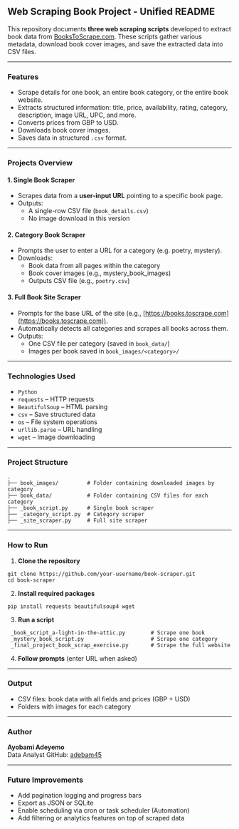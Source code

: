 ## Web Scraping Book Project - Unified README

This repository documents **three web scraping scripts** developed to extract book data from [BooksToScrape.com](https://books.toscrape.com). These scripts gather various metadata, download book cover images, and save the extracted data into CSV files.

---

###  Features

- Scrape details for one book, an entire book category, or the entire book website.
- Extracts structured information: title, price, availability, rating, category, description, image URL, UPC, and more.
- Converts prices from GBP to USD.
- Downloads book cover images.
- Saves data in structured `.csv` format.

---

###  Projects Overview

#### 1. **Single Book Scraper**

- Scrapes data from a **user-input URL** pointing to a specific book page.
- Outputs:
  - A single-row CSV file (`book_details.csv`)
  - No image download in this version

#### 2. **Category Book Scraper**

- Prompts the user to enter a URL for a category (e.g. poetry, mystery).
- Downloads:
  - Book data from all pages within the category
  - Book cover images (e.g., mystery_book_images)
  - Outputs CSV file (e.g., `poetry.csv`)

#### 3. **Full Book Site Scraper**

- Prompts for the base URL of the site (e.g., [https://books.toscrape.com](https://books.toscrape.com)).
- Automatically detects all categories and scrapes all books across them.
- Outputs:
  - One CSV file per category (saved in `book_data/`)
  - Images per book saved in `book_images/<category>/`

---

###  Technologies Used

- `Python`
- `requests` – HTTP requests
- `BeautifulSoup` – HTML parsing
- `csv` – Save structured data
- `os` – File system operations
- `urllib.parse` – URL handling
- `wget` – Image downloading

---

###  Project Structure

```
.
├── book_images/         # Folder containing downloaded images by category
├── book_data/           # Folder containing CSV files for each category
├── _book_script.py      # Single book scraper
├── _category_script.py  # Category scraper
├── _site_scraper.py     # Full site scraper
```

---

###  How to Run

1. **Clone the repository**

```
git clone https://github.com/your-username/book-scraper.git
cd book-scraper
```

2. **Install required packages**

```
pip install requests beautifulsoup4 wget
```

3. **Run a script**

```
 _book_script_a-light-in-the-attic.py        # Scrape one book
 _mystery_book_script.py                     # Scrape one category
 _final_project_book_scrap_exercise.py       # Scrape the full website
```

4. **Follow prompts** (enter URL when asked)

---

###  Output

- CSV files: book data with all fields and prices (GBP + USD)
- Folders with images for each category

---

###  Author

**Ayobami Adeyemo**\
Data Analyst
GitHub: [adebam45](https://github.com/adebam45)

---

###  Future Improvements

- Add pagination logging and progress bars
- Export as JSON or SQLite
- Enable scheduling via cron or task scheduler (Automation)
- Add filtering or analytics features on top of scraped data

